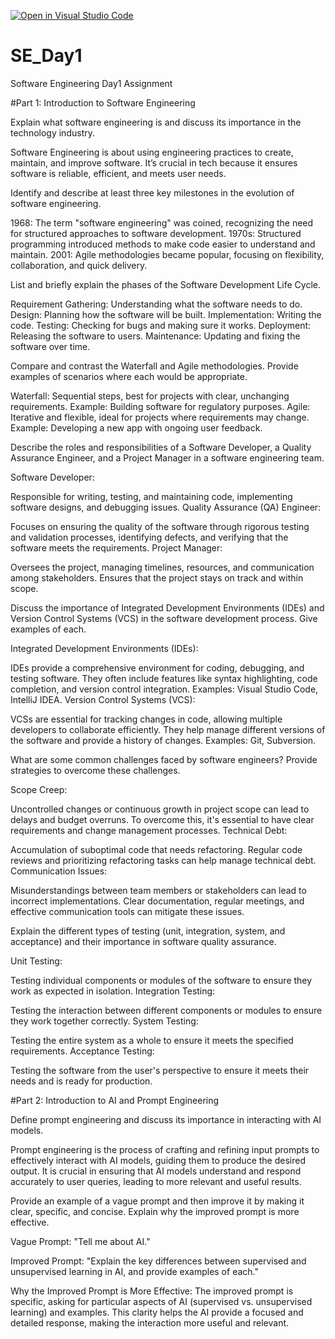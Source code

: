 [![Open in Visual Studio Code](https://classroom.github.com/assets/open-in-vscode-2e0aaae1b6195c2367325f4f02e2d04e9abb55f0b24a779b69b11b9e10269abc.svg)](https://classroom.github.com/online_ide?assignment_repo_id=15613139&assignment_repo_type=AssignmentRepo)
# SE_Day1
Software Engineering Day1 Assignment

#Part 1: Introduction to Software Engineering

Explain what software engineering is and discuss its importance in the technology industry.

Software Engineering is about using engineering practices to create, maintain, and improve software. 
It’s crucial in tech because it ensures software is reliable, efficient, and meets user needs.


Identify and describe at least three key milestones in the evolution of software engineering.

1968: The term "software engineering" was coined, recognizing the need for structured approaches to software development.
1970s: Structured programming introduced methods to make code easier to understand and maintain.
2001: Agile methodologies became popular, focusing on flexibility, collaboration, and quick delivery.


List and briefly explain the phases of the Software Development Life Cycle.

Requirement Gathering: Understanding what the software needs to do.
Design: Planning how the software will be built.
Implementation: Writing the code.
Testing: Checking for bugs and making sure it works.
Deployment: Releasing the software to users.
Maintenance: Updating and fixing the software over time.


Compare and contrast the Waterfall and Agile methodologies. Provide examples of scenarios where each would be appropriate.

Waterfall: Sequential steps, best for projects with clear, unchanging requirements. Example: Building software for regulatory purposes.
Agile: Iterative and flexible, ideal for projects where requirements may change. Example: Developing a new app with ongoing user feedback.


Describe the roles and responsibilities of a Software Developer, a Quality Assurance Engineer, and a Project Manager in a software engineering team.

Software Developer:

Responsible for writing, testing, and maintaining code, implementing software designs, and debugging issues.
Quality Assurance (QA) Engineer:

Focuses on ensuring the quality of the software through rigorous testing and validation processes, identifying defects, and verifying that the software meets the requirements.
Project Manager:

Oversees the project, managing timelines, resources, and communication among stakeholders. Ensures that the project stays on track and within scope.




Discuss the importance of Integrated Development Environments (IDEs) and Version Control Systems (VCS) in the software development process. Give examples of each.

Integrated Development Environments (IDEs):

IDEs provide a comprehensive environment for coding, debugging, and testing software. They often include features like syntax highlighting, code completion, and version control integration.
Examples: Visual Studio Code, IntelliJ IDEA.
Version Control Systems (VCS):

VCSs are essential for tracking changes in code, allowing multiple developers to collaborate efficiently. They help manage different versions of the software and provide a history of changes.
Examples: Git, Subversion.



What are some common challenges faced by software engineers? Provide strategies to overcome these challenges.


Scope Creep:

Uncontrolled changes or continuous growth in project scope can lead to delays and budget overruns. To overcome this, it's essential to have clear requirements and change management processes.
Technical Debt:

Accumulation of suboptimal code that needs refactoring. Regular code reviews and prioritizing refactoring tasks can help manage technical debt.
Communication Issues:

Misunderstandings between team members or stakeholders can lead to incorrect implementations. Clear documentation, regular meetings, and effective communication tools can mitigate these issues.





Explain the different types of testing (unit, integration, system, and acceptance) and their importance in software quality assurance.


Unit Testing:

Testing individual components or modules of the software to ensure they work as expected in isolation.
Integration Testing:

Testing the interaction between different components or modules to ensure they work together correctly.
System Testing:

Testing the entire system as a whole to ensure it meets the specified requirements.
Acceptance Testing:

Testing the software from the user's perspective to ensure it meets their needs and is ready for production.




#Part 2: Introduction to AI and Prompt Engineering


Define prompt engineering and discuss its importance in interacting with AI models.

Prompt engineering is the process of crafting and refining input prompts to effectively interact with AI models, guiding them to produce the desired output. 
It is crucial in ensuring that AI models understand and respond accurately to user queries, leading to more relevant and useful results.


Provide an example of a vague prompt and then improve it by making it clear, specific, and concise. Explain why the improved prompt is more effective.

Vague Prompt: "Tell me about AI."

Improved Prompt: "Explain the key differences between supervised and unsupervised learning in AI, and provide examples of each."

Why the Improved Prompt is More Effective: The improved prompt is specific, asking for particular aspects of AI (supervised vs. unsupervised learning) and examples. This clarity helps the AI provide a focused and detailed response, making the interaction more useful and relevant.
